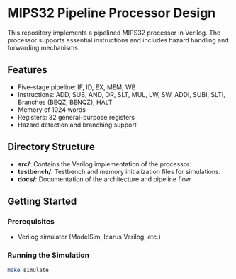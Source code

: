 # MIPS32 Pipeline Processor Design

This repository implements a pipelined MIPS32 processor in Verilog. The processor supports essential instructions and includes hazard handling and forwarding mechanisms.

## Features
- Five-stage pipeline: IF, ID, EX, MEM, WB
- Instructions: ADD, SUB, AND, OR, SLT, MUL, LW, SW, ADDI, SUBI, SLTI, Branches (BEQZ, BENQZ), HALT
- Memory of 1024 words
- Registers: 32 general-purpose registers
- Hazard detection and branching support

## Directory Structure
- **src/**: Contains the Verilog implementation of the processor.
- **testbench/**: Testbench and memory initialization files for simulations.
- **docs/**: Documentation of the architecture and pipeline flow.

## Getting Started
### Prerequisites
- Verilog simulator (ModelSim, Icarus Verilog, etc.)

### Running the Simulation
```bash
make simulate

